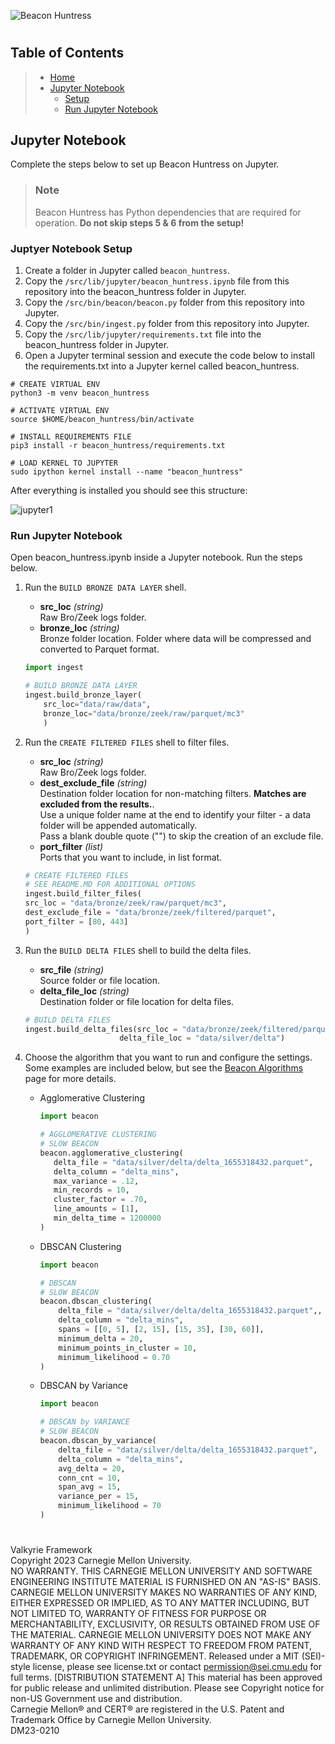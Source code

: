 ![Beacon Huntress](../images/beacon_huntress.png)
#
## __Table of Contents__

> * [Home](../../../readme.md)
> * [Jupyter Notebook](#jupyter)
>   * [Setup](#setup)
>   * [Run Jupyter Notebook](#jupyter_run)

## <a name="jupyter"></a>__Jupyter Notebook__

Complete the steps below to set up Beacon Huntress on Jupyter.

> ### __Note__<br>
> Beacon Huntress has Python dependencies that are required for operation.  __Do not skip steps 5 & 6 from the setup!__

### <a name="setup"></a>__Juptyer Notebook Setup__
1) Create a folder in Jupyter called `beacon_huntress`.<br>
2) Copy the `/src/lib/jupyter/beacon_huntress.ipynb` file from this repository into the beacon_huntress folder in Jupyter.<br>
3) Copy the `/src/bin/beacon/beacon.py` folder from this repository into Jupyter.<br>
4) Copy the `/src/bin/ingest.py` folder from this repository into Jupyter.<br>
5) Copy the `/src/lib/jupyter/requirements.txt` file into the beacon_huntress folder in Jupyter.<br>
6) Open a Jupyter terminal session and execute the code below to install the requirements.txt into a Jupyter kernel called beacon_huntress.<br>

```shell
# CREATE VIRTUAL ENV
python3 -m venv beacon_huntress

# ACTIVATE VIRTUAL ENV
source $HOME/beacon_huntress/bin/activate

# INSTALL REQUIREMENTS FILE
pip3 install -r beacon_huntress/requirements.txt

# LOAD KERNEL TO JUPYTER
sudo ipython kernel install --name "beacon_huntress"
```

After everything is installed you should see this structure:

![jupyter1](../images/jupyter_1.png)

### <a name="jupyter_run"></a>__Run Jupyter Notebook__

Open beacon_huntress.ipynb inside a Jupyter notebook. Run the steps below.

1) Run the `BUILD BRONZE DATA LAYER` shell.
    * __src_loc__ <i>(string) </i><br>
    Raw Bro/Zeek logs folder.
    * __bronze_loc__ <i>(string)</i><br>
    Bronze folder location.  Folder where data will be compressed and converted to Parquet format.

    ```python
    import ingest

    # BUILD BRONZE DATA LAYER
    ingest.build_bronze_layer(
        src_loc="data/raw/data", 
        bronze_loc="data/bronze/zeek/raw/parquet/mc3"
        )
    ```    

2) Run the `CREATE FILTERED FILES` shell to filter files. 
    * __src_loc__ <i>(string)</i><br>
    Raw Bro/Zeek logs folder.
    * __dest_exclude_file__ <i>(string)</i><br>
    Destination folder location for non-matching filters.  __Matches are excluded from the results.__.<br>
    Use a unique folder name at the end to identify your filter - a data folder will be appended automatically.<br>
    Pass a blank double quote ("") to skip the creation of an exclude file.<br>
    * __port_filter__ <i>(list)</i><br>
    Ports that you want to include, in list format.

    ```python
    # CREATE FILTERED FILES
    # SEE README.MD FOR ADDITIONAL OPTIONS
    ingest.build_filter_files(
    src_loc = "data/bronze/zeek/raw/parquet/mc3",
    dest_exclude_file = "data/bronze/zeek/filtered/parquet",
    port_filter = [80, 443]
    )
    ```    

3) Run the `BUILD DELTA FILES` shell to build the delta files. 
    * __src_file__ <i>(string)</i><br>
    Source folder or file location.<br>
    * __delta_file_loc__ <i>(string)</i><br>
    Destination folder or file location for delta files.<br>

    ```python
    # BUILD DELTA FILES
    ingest.build_delta_files(src_loc = "data/bronze/zeek/filtered/parquet",
                         delta_file_loc = "data/silver/delta")
    ```

4) Choose the algorithm that you want to run and configure the settings. Some examples are included below, but see the [Beacon Algorithms](../documentation/beaconalgo.md) page for more details.

    * Agglomerative Clustering
         ```python
        import beacon

        # AGGLOMERATIVE CLUSTERING
        # SLOW BEACON
        beacon.agglomerative_clustering(
            delta_file = "data/silver/delta/delta_1655318432.parquet",
            delta_column = "delta_mins",
            max_variance = .12,
            min_records = 10,
            cluster_factor = .70,
            line_amounts = [1],
            min_delta_time = 1200000
        )
        ```
    
    * DBSCAN Clustering

        ```python
        import beacon

        # DBSCAN
        # SLOW BEACON
        beacon.dbscan_clustering(
            delta_file = "data/silver/delta/delta_1655318432.parquet",,
            delta_column = "delta_mins",
            spans = [[0, 5], [2, 15], [15, 35], [30, 60]],
            minimum_delta = 20,
            minimum_points_in_cluster = 10,
            minimum_likelihood = 0.70
        )
        ```

    * DBSCAN by Variance

        ```python
        import beacon

        # DBSCAN by VARIANCE
        # SLOW BEACON
        beacon.dbscan_by_variance(
            delta_file = "data/silver/delta/delta_1655318432.parquet",
            delta_column = "delta_mins",
            avg_delta = 20,
            conn_cnt = 10,
            span_avg = 15,
            variance_per = 15,
            minimum_likelihood = 70
        )
        ```

#
Valkyrie Framework<br>
Copyright 2023 Carnegie Mellon University.<br>
NO WARRANTY. THIS CARNEGIE MELLON UNIVERSITY AND SOFTWARE ENGINEERING INSTITUTE MATERIAL IS FURNISHED ON AN "AS-IS" BASIS. CARNEGIE MELLON UNIVERSITY MAKES NO WARRANTIES OF ANY KIND, EITHER EXPRESSED OR IMPLIED, AS TO ANY MATTER INCLUDING, BUT NOT LIMITED TO, WARRANTY OF FITNESS FOR PURPOSE OR MERCHANTABILITY, EXCLUSIVITY, OR RESULTS OBTAINED FROM USE OF THE MATERIAL. CARNEGIE MELLON UNIVERSITY DOES NOT MAKE ANY WARRANTY OF ANY KIND WITH RESPECT TO FREEDOM FROM PATENT, TRADEMARK, OR COPYRIGHT INFRINGEMENT.
Released under a MIT (SEI)-style license, please see license.txt or contact permission@sei.cmu.edu for full terms.
[DISTRIBUTION STATEMENT A] This material has been approved for public release and unlimited distribution.  Please see Copyright notice for non-US Government use and distribution.<br>
Carnegie Mellon® and CERT® are registered in the U.S. Patent and Trademark Office by Carnegie Mellon University.<br>
DM23-0210<br>